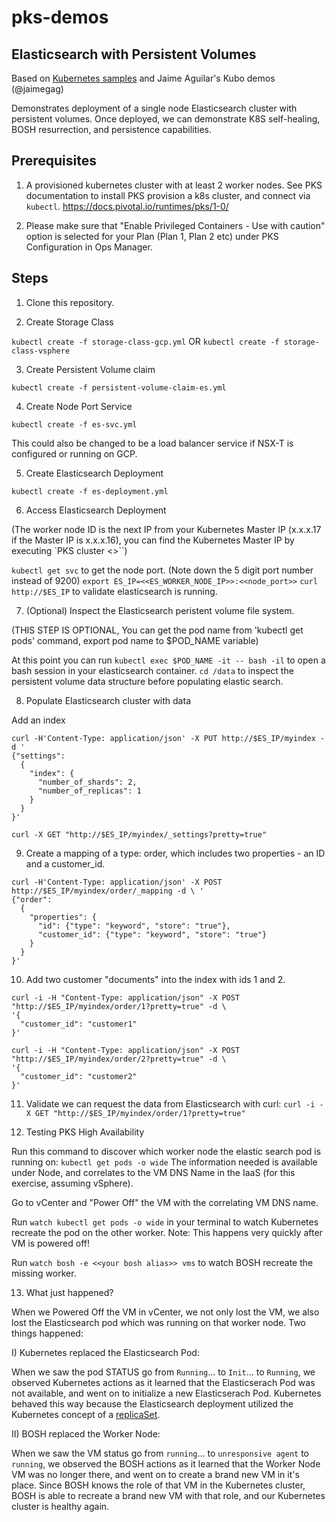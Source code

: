 # pks-demos

## Elasticsearch with Persistent Volumes

Based on [Kubernetes samples](https://github.com/kubernetes/examples/tree/master/staging/elasticsearch) and Jaime Aguilar's Kubo demos (@jaimegag)

Demonstrates deployment of a single node Elasticsearch cluster with persistent volumes. Once deployed, we can demonstrate K8S self-healing, BOSH resurrection, and persistence capabilities.

## Prerequisites
1. A provisioned kubernetes cluster with at least 2 worker nodes. See PKS documentation to install PKS provision a k8s cluster, and connect via `kubectl`. https://docs.pivotal.io/runtimes/pks/1-0/

2. Please make sure that "Enable Privileged Containers - Use with caution" option is selected for your Plan (Plan 1, Plan 2 etc) under PKS Configuration in Ops Manager.

## Steps

1. Clone this repository.

2. Create Storage Class

`kubectl create -f storage-class-gcp.yml` OR
`kubectl create -f storage-class-vsphere`

3. Create Persistent Volume claim

`kubectl create -f persistent-volume-claim-es.yml`

4. Create Node Port Service

`kubectl create -f es-svc.yml`

This could also be changed to be a load balancer service if NSX-T is configured or running on GCP.

5. Create Elasticsearch Deployment

`kubectl create -f es-deployment.yml`


6. Access Elasticsearch Deployment

(The worker node ID is the next IP from your Kubernetes Master IP (x.x.x.17 if the Master IP is x.x.x.16), you can find the Kubernetes Master IP by executing `PKS cluster <<cluster-name>>``)

`kubectl get svc` to get the node port. (Note down the 5 digit port number instead of 9200)
`export ES_IP=<<ES_WORKER_NODE_IP>>:<<node_port>>`
`curl http://$ES_IP` to validate elasticsearch is running.

7. (Optional) Inspect the Elasticsearch peristent volume file system.

(THIS STEP IS OPTIONAL, You can get the pod name from 'kubectl get pods' command, export pod name to $POD_NAME variable)

At this point you can run `kubectl exec $POD_NAME -it -- bash -il` to open a bash session in your elasticsearch container.
`cd /data` to inspect the persistent volume data structure before populating elastic search.

8. Populate Elasticsearch cluster with data

Add an index
```
curl -H'Content-Type: application/json' -X PUT http://$ES_IP/myindex -d '
{"settings":
  {
    "index": {
      "number_of_shards": 2,
      "number_of_replicas": 1
    }
  }
}'
```

`curl -X GET "http://$ES_IP/myindex/_settings?pretty=true"`

9. Create a mapping of a type: order, which includes two properties - an ID and a customer_id.
```
curl -H'Content-Type: application/json' -X POST http://$ES_IP/myindex/order/_mapping -d \ '
{"order":
  {
    "properties": {
      "id": {"type": "keyword", "store": "true"},
      "customer_id": {"type": "keyword", "store": "true"}
    }
  }
}'
```

10. Add two customer "documents" into the index with ids 1 and 2.
```
curl -i -H "Content-Type: application/json" -X POST "http://$ES_IP/myindex/order/1?pretty=true" -d \
'{
  "customer_id": "customer1"
}'

curl -i -H "Content-Type: application/json" -X POST "http://$ES_IP/myindex/order/2?pretty=true" -d \
'{
  "customer_id": "customer2"
}'
```

11. Validate we can request the data from Elasticsearch with curl:
`curl -i -X GET "http://$ES_IP/myindex/order/1?pretty=true"`

12. Testing PKS High Availability

Run this command to discover which worker node the elastic search pod is running on:
`kubectl get pods -o wide`
The information needed is available under Node, and correlates to the VM DNS Name in the IaaS (for this exercise, assuming vSphere).

Go to vCenter and "Power Off" the VM with the correlating VM DNS name.

Run `watch kubectl get pods -o wide` in your terminal to watch Kubernetes recreate the pod on the other worker. Note: This happens very quickly after VM is powered off!

Run `watch bosh -e <<your bosh alias>> vms` to watch BOSH recreate the missing worker.

13. What just happened?

When we Powered Off the VM in vCenter, we not only lost the VM, we also lost the Elasticsearch pod which was running on that worker node. Two things happened:

I) Kubernetes replaced the Elasticsearch Pod:

When we saw the pod STATUS go from `Running`... to `Init`... to `Running`, we observed Kubernetes actions as it learned that the Elasticserach Pod was not available, and went on to initialize a new Elasticserach Pod. Kubernetes behaved this way because the Elasticsearch deployment utilized the Kubernetes concept of a [replicaSet](https://kubernetes.io/docs/concepts/workloads/controllers/replicaset/).

II) BOSH replaced the Worker Node:

When we saw the VM status go from  `running`... to `unresponsive agent` to `running`, we observed the BOSH actions as it learned that the Worker Node VM was no longer there, and went on to create a brand new VM in it's place. Since BOSH knows the role of that VM in the Kubernetes cluster, BOSH is able to recreate a brand new VM with that role, and our Kubernetes cluster is healthy again.
